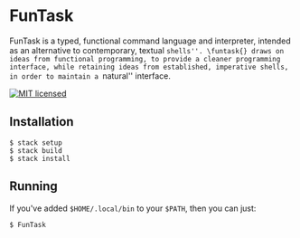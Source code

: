 # FunTask

FunTask is a typed, functional command language and interpreter, intended as an
alternative to contemporary, textual ``shells''. \funtask{} draws on ideas from
functional programming, to provide a cleaner programming interface, while
retaining ideas from established, imperative shells, in order to maintain a
``natural'' interface.

[![MIT
licensed](https://img.shields.io/badge/license-BSD3-blue.svg)](https://raw.githubusercontent.com/oleks/FunTask/master/LICENSE)

## Installation

    $ stack setup
    $ stack build
    $ stack install

## Running

If you've added `$HOME/.local/bin` to your `$PATH`, then you can just:

    $ FunTask
